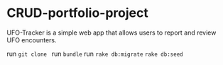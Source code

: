 # CRUD-portfolio-project

UFO-Tracker is a simple web app that allows users to report and review UFO encounters. 

run 
```git clone ```
run
```bundle```
run 
```rake db:migrate```
```rake db:seed```
